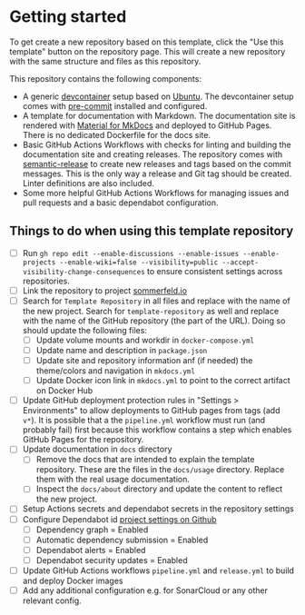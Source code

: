 # Getting started

To get create a new repository based on this template, click the "Use this template" button on the repository page. This will create a new repository with the same structure and files as this repository.

This repository contains the following components:

- A generic [devcontainer](https://code.visualstudio.com/docs/devcontainers/containers) setup based on [Ubuntu](https://hub.docker.com/r/microsoft/devcontainers-base). The devcontainer setup comes with [pre-commit](https://pre-commit.com) installed and configured.
- A template for documentation with Markdown. The documentation site is rendered with [Material for MkDocs](https://squidfunk.github.io/mkdocs-material) and deployed to GitHub Pages. There is no dedicated Dockerfile for the docs site.
- Basic GitHub Actions Workflows with checks for linting and building the documentation site and creating releases. The repository comes with [semantic-release](https://github.com/semantic-release/semantic-release) to create new releases and tags based on the commit messages. This is the only way a release and Git tag should be created. Linter definitions are also included.
- Some more helpful GitHub Actions Workflows for managing issues and pull requests and a basic dependabot configuration.

## Things to do when using this template repository

- [ ] Run `gh repo edit --enable-discussions --enable-issues --enable-projects --enable-wiki=false --visibility=public --accept-visibility-change-consequences` to ensure consistent settings across repositories.
- [ ] Link the repository to project [sommerfeld.io](https://github.com/orgs/sommerfeld-io/projects/1)
- [ ] Search for `Template Repository` in all files and replace with the name of the new project. Search for `template-repository` as well and replace with the name of the GitHub repository (the part of the URL). Doing so should update the following files:
    - [ ] Update volume mounts and workdir in `docker-compose.yml`
    - [ ] Update name and description in `package.json`
    - [ ] Update site and repository information anf (if needed) the theme/colors and navigation in `mkdocs.yml`
    - [ ] Update Docker icon link in `mkdocs.yml` to point to the correct artifact on Docker Hub
- [ ] Update GitHub deployment protection rules in "Settings > Environments" to allow deployments to GitHub pages from tags (add `v*`). It is possible that a the `pipeline.yml` workflow must run (and probably fail) first because this workflow contains a step which enables GitHub Pages for the repository.
- [ ] Update documentation in `docs` directory
    - [ ] Remove the docs that are intended to explain the template repository. These are the files in the `docs/usage` directory. Replace them with the real usage documentation.
    - [ ] Inspect the `docs/about` directory and update the content to reflect the new project.
- [ ] Setup Actions secrets and dependabot secrets in the repository settings
- [ ] Configure Dependabot id [project settings on Github](https://github.com/sommerfeld-io/container-images/settings/security_analysis)
    - [ ] Dependency graph = Enabled
    - [ ] Automatic dependency submission = Enabled
    - [ ] Dependabot alerts = Enabled
    - [ ] Dependabot security updates = Enabled
- [ ] Update GitHub Actions workflows `pipeline.yml` and `release.yml` to build and deploy Docker images
- [ ] Add any additional configuration e.g. for SonarCloud or any other relevant config.
